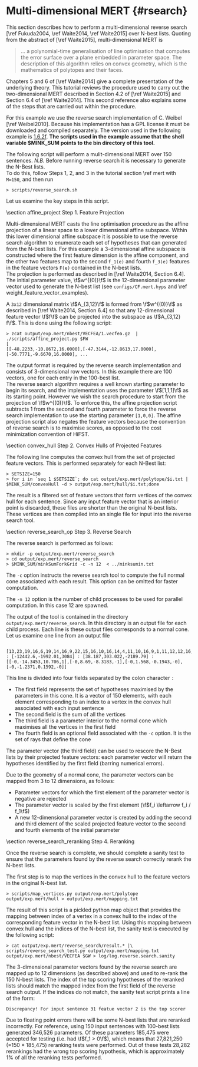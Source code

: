 Multi-dimensional MERT {#rsearch}
=================================

This section describes how to perform a multi-dimensional reverse
search [\ref Fukuda2004, \ref Waite2014, \ref Waite2015] over 
N-best lists.  Quoting from the abstract of [\ref Waite2015], multi-dimensional MERT is

   > ... a polynomial-time generalisation of line optimisation that
   > computes the error surface over a plane embedded in parameter
   > space. The description of this algorithm relies on convex
   > geometry, which is the mathematics of polytopes and their faces.

Chapters 5 and 6 of [\ref Waite2014] give a complete presentation of
the underlying theory.  This tutorial reviews the procedure used to
carry out the two-dimensional MERT described in Section 4.2 of [\ref
Waite2015] and Section 6.4 of [\ref Waite2014].  This second reference also
explains some of the steps that are carried out within the procedure.

For this example we
use the reverse search implementation of C. Weibel 
[\ref Weibel2010]. Because his implementation has a GPL license it must be
downloaded and compiled separately. The version used in the following
example is
[1.6.2f](https://sites.google.com/site/christopheweibel/research/minksum/MINKSUM_1.6.2f.tar.gz?attredirects=0). 
**The scripts used in the example assume that the shell variable $MINK_SUM
points to the bin directory of this tool.**

The following script will perform a mulit-dimensional MERT over 150 sentences.
*N.B.* Before running reverse search it is necessary to generate the N-Best lists.  
To do this,  follow Steps 1, 2, and 3 in the tutorial section \ref mert with `M=150`, and then run

    > scripts/reverse_search.sh

Let us examine the key steps in this script. 

\section affine_project Step 1. Feature Projection

Multi-dimensional MERT casts the line optimisation procedure as the
affine projection of a linear space to a lower dimensional affine
subspace. Within this lower dimensional affine subspace it is possible
to use the reverse search algorithm to enumerate each set of
hypotheses that can generated from the N-best lists.
For this example a 3-dimensional affine subspace is constructed where
the first feature dimension is the affine component, and the other two
features map to the second `f_1(e)` and fourth `f_3(e)` features in the
feature vectors `F(e)` contained in the N-best lists.  
The projection is performed as described in [\ref Waite2014, Section
6.4].  The initial parameter value, \f$w^{(0)}\f$ is the 12-dimensional
parameter vector used to generate the N-best list (see
`configs/CF.mert.hyps` and \ref weight_feature_vector_examples).  

A `3x12` dimensional matrix \f$A_{3,12}\f$ is formed from \f$w^{(0)}\f$ as described in [\ref
Waite2014, Section 6.4] so that any 12-dimensional feature vector \f$f\f$
can be projected into the subspace as \f$A_{3,12} f\f$.  This is done using the following script:

    > zcat output/exp.mert/nbest/VECFEA/1.vecfea.gz  | ./scripts/affine_project.py $FW
    [
    [[-48.2233,-10.8672,16.0000],[-47.3144,-12.8613,17.0000],[-50.7771,-9.6670,16.0000], ...

The output format is required by the reverse search implementation and
consists of 3-dimensional row vectors. In this example there are 100
vectors, one for each entry in the 100-best list.    
The reverse search algorithm requires a well known starting parameter
to begin its search, and the implementation uses the parameter 
\f$[1,1,1]\f$ as its starting point.   However we wish the search procedure to start from the projection of \f$w^{(0)}\f$. 
To enforce this,  the affine projection script subtracts 1 from the second and
fourth parameter to force the reverse search implementation to use the
starting parameter `[1,0,0]`. The affine projection script also negates
the feature vectors because the convention of reverse search is to
maximise scores, as opposed to the cost minimization convention of
HiFST.

\section convex_hull Step 2. Convex Hulls of Projected Features

The following line computes the convex hull from the set of projected feature vectors. This is performed separately for each N-Best list:

    > SETSIZE=150
    > for i in `seq 1 $SETSIZE`; do cat output/exp.mert/polytope/$i.txt | $MINK_SUM/convexHull -d > output/exp.mert/hull/$i.txt;done

The result is a filtered set of feature vectors that form vertices of
the convex hull for each sentence. Since any input feature vector that is an interior point is discarded, these files  are shorter than the original N-best lists.
These vertices are then compiled
into an single file for input into the reverse search tool.

\section reverse_search_op Step 3. Reverse Search

The reverse search is performed as follows:

    > mkdir -p output/exp.mert/reverse_search
    > cd output/exp.mert/reverse_search
    > $MINK_SUM/minkSumForkGrid -c -n 12  < ../minksumin.txt 

The `-c` option instructs the reverse search tool to compute the full
normal cone associated with each result. This option can be omitted
for faster computation.

The `-n 12` option is the number of child processes to be used for
parallel computation. In this case 12 are spawned. 

The output of the tool is contained in the directory
`output/exp.mert/reverse_search`. In this directory is an output file
for each child process. Each line is these output files corresponds to
a normal cone. Let us examine one line from an output file

     [13,23,19,16,6,19,14,16,9,22,15,16,10,16,14,4,11,10,16,9,1,11,12,12,16,15,8,1,6,12,0,20,13,7,5,8,3,26,11,17,9,9,7,19,15,7,6,10,19,2,17,8,7,8,10,14,6,9,18,11,6,9,12,5,10,22,21,17,4,1,13,7,21,13,17,7,11,6,11,12,15,15,19,14,15,30,20,9,9,5,15,14,10,16,5,21,12,8,4,6,18,16,8,9,10,15,10,8,8,12,2,13,20,3,9,23,12,17,8,10,12,17,19,9,20,7,16,12,10,13,9,9,11,18,23,21,18,14,12,12,15,11,19,22,15,20,11,13,1,2] : [-12442.6,-1992.01,3084] : [38.187,303.022,-2189.79] : [[-0,-14.3453,10.706,1],[-0,8.69,-8.3183,-1],[-0,1.568,-0.1943,-0],[-0,-1.2371,0.1592,-0]]

This line is divided into four fields separated by the colon character `:`

- The first field represents the set of hypotheses maximised by the parameters in this cone. It is a vector of 150 elements, with each element corresponding to an index to a vertex in the convex hull associated with each input sentence
- The second field is the sum of all the vertices
- The third field is a parameter interior to the normal cone which maximises all the vertices in the first field
- The fourth field is an optional field associated with the `-c` option. It is the set of rays that define the cone 

The parameter vector (the third field) can be used to rescore the
N-Best lists by their projected feature vectors: each
parameter vector will return the hypotheses identified by the first
field (barring numerical errors).   

Due to the geometry of a normal cone,  the parameter vectors can be mapped from 3 to 12 dimensions, as follows:
- Parameter vectors for which the first element of the parameter vector is negative are rejected
- The parameter vector is scaled by the first element (\f$f_i \leftarrow f_i / f_1\f$) 
- A new 12-dimensional parameter vector is created by adding the second and third element of the scaled projected feature vector to the second and fourth elements of the initial parameter

\section reverse_search_reranking Step 4. Reranking

Once the reverse search is complete, we should complete a sanity test
to ensure that the parameters found by the reverse search correctly
rerank the N-best lists. 

The first step is to map the vertices in the
convex hull to the feature vectors in the original N-best list.

    > scripts/map_vertices.py output/exp.mert/polytope output/exp.mert/hull > output/exp.mert/mapping.txt

The result of this script is a pickled python map object that provides
the mapping between index of a vertex in a convex hull to the index of
the corresponding feature vector in the N-best list. Using this
mapping between convex hull and the indices of the N-best list, the sanity test is
executed by the following script:

    > cat output/exp.mert/reverse_search/result.* |\
    scripts/reverse_search_test.py output/exp.mert/mapping.txt output/exp.mert/nbest/VECFEA $GW > log/log.reverse.search.sanity

The 3-dimensional parameter vectors found by the reverse search are mapped up to 12 dimensions (as described above) and used 
to re-rank the 150 N-best lists. The index of the top scoring hypotheses of the reranked
lists should match the mapped index from the first field of the
reverse search output. If the indices do not match, the sanity test
script prints a line of the form:

    Discrepancy! For input sentence 31 featue vector 2 is the top scorer

Due to floating point errors there will be some N-best lists that are
reranked incorrectly. 
For reference, using 150 input sentences with 100-best lists generated
346,526 parameters. Of these parameters 185,475 were accepted for
testing (i.e. had \f$f_1 > 0\f$), which means that 27,821,250 (=150 * 185,475) reranking tests were
performed. Out of these tests 28,282 rerankings had the wrong top
scoring hypothesis, which is approximately 1% of all the reranking
tests performed.

